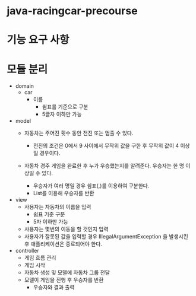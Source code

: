 # java-racingcar-precourse

# 기능 요구 사항

# 모듈 분리
- domain
  - car
    - 이름
      - 쉼표를 기준으로 구분
      - 5글자 이하만 가능
- model
  - 자동차는 주어진 횟수 동안 전진 또는 멈출 수 있다.
    - 전진의 조건은 0에서 9 사이에서 무작위 값을 구한 후 무작위 값이 4 이상일 경우이다.
  
  - 자동차 경주 게임을 완료한 후 누가 우승했는지를 알려준다. 우승자는 한 명 이상일 수 있다.
    - 우승자가 여러 명일 경우 쉼표(,)를 이용하여 구분한다.
    - List<Car>를 이용해 우승자를 반환
- view
  - 사용자는 자동차의 이름을 입력
    - 쉼표 기준 구분
    - 5자 이하만 가능
  - 사용자는 몇번의 이동을 할 것인지 입력
  - 사용자가 잘못된 값을 입력할 경우 IllegalArgumentException 을 발생시킨 후 애플리케이션은 종료되어야 한다.
- controller
  - 게임 흐름 관리
  - 게임 시작
  - 자동차 생성 및 모델에 자동차 그룹 전달
  - 모델이 게임을 진행 후 우승자를 반환
    - 우승자와 결과 출력
